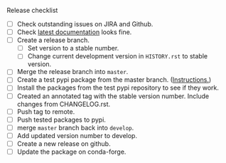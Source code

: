 Release checklist
- [ ] Check outstanding issues on JIRA and Github.
- [ ] Check [latest documentation](
      https://github.com/biowdl/singularity-permanent-cache/blob/develop/README.rst) 
      looks fine.
- [ ] Create a release branch.
  - [ ] Set version to a stable number.
  - [ ] Change current development version in `HISTORY.rst` to stable version.
- [ ] Merge the release branch into `master`.
- [ ] Create a test pypi package from the master branch. ([Instructions.](
https://packaging.python.org/tutorials/packaging-projects/#generating-distribution-archives
))
- [ ] Install the packages from the test pypi repository to see if they work.
- [ ] Created an annotated tag with the stable version number. Include changes 
from CHANGELOG.rst.
- [ ] Push tag to remote.
- [ ] Push tested packages to pypi.
- [ ] merge `master` branch back into `develop`.
- [ ] Add updated version number to develop.
- [ ] Create a new release on github.
- [ ] Update the package on conda-forge.
